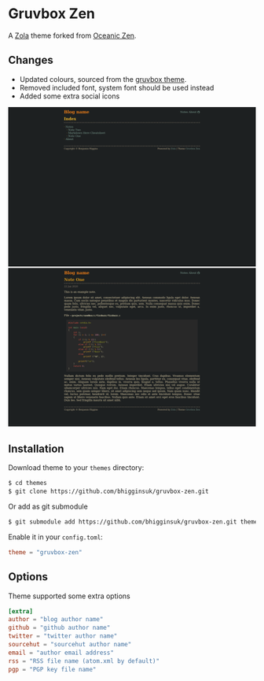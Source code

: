 # Gruvbox Zen

A [Zola](https://www.getzola.org/) theme forked from [Oceanic
Zen](https://github.com/bhigginsuk/gruvbox-zen).

## Changes
- Updated colours, sourced from the [gruvbox theme](https://github.com/morhetz/gruvbox).
- Removed included font, system font should be used instead
- Added some extra social icons

![Screenshot](screenshot-index.png)
![Screenshot](screenshot.png)

## Installation

Download theme to your `themes` directory:

```bash
$ cd themes
$ git clone https://github.com/bhigginsuk/gruvbox-zen.git
```

Or add as git submodule

```bash
$ git submodule add https://github.com/bhigginsuk/gruvbox-zen.git themes/gruvbox-zen
```

Enable it in your `config.toml`:

```toml
theme = "gruvbox-zen"
```

## Options

Theme supported some extra options

```toml
[extra]
author = "blog author name"
github = "github author name"
twitter = "twitter author name"
sourcehut = "sourcehut author name"
email = "author email address"
rss = "RSS file name (atom.xml by default)"
pgp = "PGP key file name"
```
